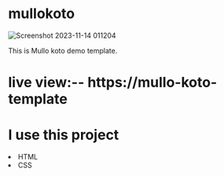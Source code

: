 # mullokoto

![Screenshot 2023-11-14 011204](https://github.com/mahmudul7608/mullokoto/assets/146390183/a19e4729-7e4f-441d-97b1-a636602fbd5c)

This is Mullo koto demo template.

#  live view:-- https://mullo-koto-template

<strong><h1>I use this project</h1></strong>
<li>HTML</li>
<li>CSS</li>

